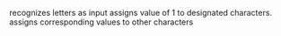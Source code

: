 recognizes letters as input
assigns value of 1 to designated characters.
assigns corresponding values to other characters
